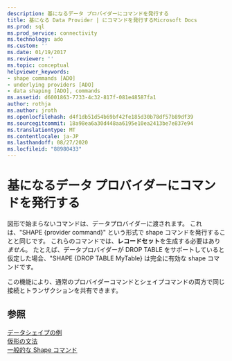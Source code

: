 ```yaml
---
description: 基になるデータ プロバイダーにコマンドを発行する
title: 基になる Data Provider | にコマンドを発行するMicrosoft Docs
ms.prod: sql
ms.prod_service: connectivity
ms.technology: ado
ms.custom: ''
ms.date: 01/19/2017
ms.reviewer: ''
ms.topic: conceptual
helpviewer_keywords:
- shape commands [ADO]
- underlying providers [ADO]
- data shaping [ADO], commands
ms.assetid: d6001863-7733-4c32-817f-081e48587fa1
author: rothja
ms.author: jroth
ms.openlocfilehash: d4f1db51d54b69bf42fe185d30b78df57b89df39
ms.sourcegitcommit: 18a98ea6a30d448aa6195e10ea2413be7e837e94
ms.translationtype: MT
ms.contentlocale: ja-JP
ms.lasthandoff: 08/27/2020
ms.locfileid: "88980433"
---
```

# <a name="issuing-commands-to-the-underlying-data-provider"></a>基になるデータ プロバイダーにコマンドを発行する
図形で始まらないコマンドは、データプロバイダーに渡されます。 これは、"SHAPE {provider command}" という形式で shape コマンドを発行することと同じです。 これらのコマンドでは、**レコードセット**を生成する必要はあり*ません*。 たとえば、データプロバイダーが DROP TABLE をサポートしていると仮定した場合、"SHAPE {DROP TABLE MyTable} は完全に有効な shape コマンドです。  
  
 この機能により、通常のプロバイダーコマンドとシェイプコマンドの両方で同じ接続とトランザクションを共有できます。  
  
## <a name="see-also"></a>参照  
 [データシェイプの例](./data-shaping-example.md)   
 [仮形の文法](./formal-shape-grammar.md)   
 [一般的な Shape コマンド](./shape-commands-in-general.md)